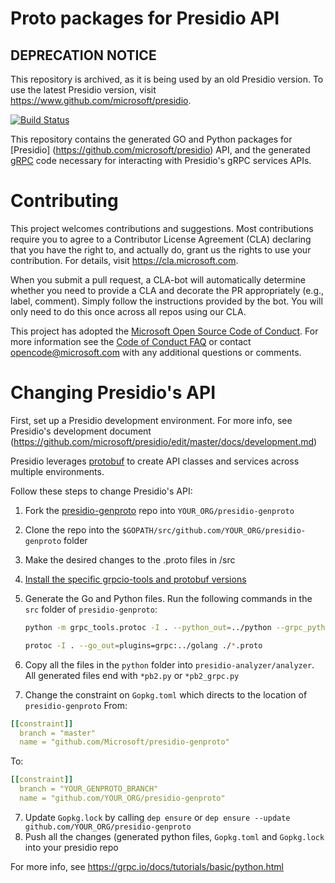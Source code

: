 Proto packages for Presidio API
===========================

## DEPRECATION NOTICE

This repository is archived, as it is being used by an old Presidio version. To use the latest Presidio version, visit <https://www.github.com/microsoft/presidio>.

[![Build Status](https://dev.azure.com/csedevil/Presidio/_apis/build/status/Presidio-genproto?branchName=master)](https://dev.azure.com/csedevil/Presidio/_build/latest?definitionId=57?branchName=master)

This repository contains the generated GO and Python packages for [Presidio]
(https://github.com/microsoft/presidio) API, and the generated [gRPC](https://grpc.io) code necessary for interacting with Presidio's gRPC services
APIs.


# Contributing

This project welcomes contributions and suggestions.  Most contributions require you to agree to a
Contributor License Agreement (CLA) declaring that you have the right to, and actually do, grant us
the rights to use your contribution. For details, visit https://cla.microsoft.com.

When you submit a pull request, a CLA-bot will automatically determine whether you need to provide
a CLA and decorate the PR appropriately (e.g., label, comment). Simply follow the instructions
provided by the bot. You will only need to do this once across all repos using our CLA.

This project has adopted the [Microsoft Open Source Code of Conduct](https://opensource.microsoft.com/codeofconduct/).
For more information see the [Code of Conduct FAQ](https://opensource.microsoft.com/codeofconduct/faq/) or
contact [opencode@microsoft.com](mailto:opencode@microsoft.com) with any additional questions or comments.


# Changing Presidio's API
First, set up a Presidio development environment. For more info, see Presidio's development document (https://github.com/microsoft/presidio/edit/master/docs/development.md)

Presidio leverages [protobuf](https://github.com/golang/protobuf) to create API classes and services across multiple environments.

Follow these steps to change Presidio's API:
1. Fork the [presidio-genproto](https://github.com/Microsoft/presidio-genproto) repo into `YOUR_ORG/presidio-genproto`
2. Clone the repo into the `$GOPATH/src/github.com/YOUR_ORG/presidio-genproto` folder
3. Make the desired changes to the .proto files in /src
4. [Install the specific grpcio-tools and protobuf versions](install.md)
5. Generate the Go and Python files. Run the following commands in the `src` folder of `presidio-genproto`:

    ```sh
    python -m grpc_tools.protoc -I . --python_out=../python --grpc_python_out=../python ./*.proto

    protoc -I . --go_out=plugins=grpc:../golang ./*.proto
    ```
    
 5. Copy all the files in the `python` folder into `presidio-analyzer/analyzer`. All generated files end with `*pb2.py` or `*pb2_grpc.py`
 6. Change the constraint on `Gopkg.toml` which directs to the location of `presidio-genproto`
From:

```yaml
[[constraint]]
  branch = "master"
  name = "github.com/Microsoft/presidio-genproto"
```

To:

```yaml
[[constraint]]
  branch = "YOUR_GENPROTO_BRANCH"
  name = "github.com/YOUR_ORG/presidio-genproto"

```
  7. Update `Gopkg.lock` by calling `dep ensure` or `dep ensure --update github.com/YOUR_ORG/presidio-genproto`
  8. Push all the changes (generated python files, `Gopkg.toml` and `Gopkg.lock` into your presidio repo

For more info, see https://grpc.io/docs/tutorials/basic/python.html

